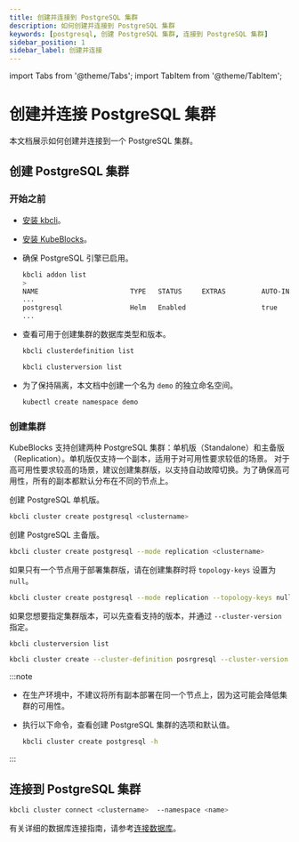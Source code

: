 ```yaml
---
title: 创建并连接到 PostgreSQL 集群
description: 如何创建并连接到 PostgreSQL 集群
keywords: [postgresql, 创建 PostgreSQL 集群, 连接到 PostgreSQL 集群]
sidebar_position: 1
sidebar_label: 创建并连接
---
```


import Tabs from '@theme/Tabs';
import TabItem from '@theme/TabItem';

# 创建并连接 PostgreSQL 集群

本文档展示如何创建并连接到一个 PostgreSQL 集群。

## 创建 PostgreSQL 集群

### 开始之前

* [安装 kbcli](./../../installation/install-with-kbcli/install-kbcli.md)。
* [安装 KubeBlocks](./../../installation/install-with-kbcli/install-kubeblocks-with-kbcli.md)。
* 确保 PostgreSQL 引擎已启用。
  
  ```bash
  kbcli addon list
  >
  NAME                       TYPE   STATUS     EXTRAS         AUTO-INSTALL   INSTALLABLE-SELECTOR
  ...
  postgresql                 Helm   Enabled                   true
  ...
  ```

* 查看可用于创建集群的数据库类型和版本。

  ```bash
  kbcli clusterdefinition list

  kbcli clusterversion list
  ```

* 为了保持隔离，本文档中创建一个名为 `demo` 的独立命名空间。

  ```bash
  kubectl create namespace demo
  ```

### 创建集群

KubeBlocks 支持创建两种 PostgreSQL 集群：单机版（Standalone）和主备版（Replication）。单机版仅支持一个副本，适用于对可用性要求较低的场景。 对于高可用性要求较高的场景，建议创建集群版，以支持自动故障切换。为了确保高可用性，所有的副本都默认分布在不同的节点上。

创建 PostgreSQL 单机版。

```bash
kbcli cluster create postgresql <clustername>
```

创建 PostgreSQL 主备版。

```bash
kbcli cluster create postgresql --mode replication <clustername>
```

如果只有一个节点用于部署集群版，请在创建集群时将 `topology-keys` 设置为 `null`。

```bash
kbcli cluster create postgresql --mode replication --topology-keys null <clustername>
```

如果您想要指定集群版本，可以先查看支持的版本，并通过 `--cluster-version` 指定。

```bash
kbcli clusterversion list

kbcli cluster create --cluster-definition posrgresql --cluster-version postgresql-14.8.0
```

:::note

* 在生产环境中，不建议将所有副本部署在同一个节点上，因为这可能会降低集群的可用性。
* 执行以下命令，查看创建 PostgreSQL 集群的选项和默认值。
  
  ```bash
  kbcli cluster create postgresql -h
  ```

:::

## 连接到 PostgreSQL 集群

```bash
kbcli cluster connect <clustername>  --namespace <name>
```

有关详细的数据库连接指南，请参考[连接数据库](./../../create-and-connect-databases/overview-on-connect-databases.md)。
